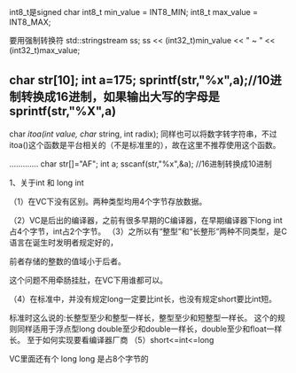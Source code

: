 ﻿int8_t是signed char
    int8_t min_value = INT8_MIN;
    int8_t max_value = INT8_MAX;

要用强制转换符
std::stringstream ss;
ss << (int32_t)min_value << " ~ " << (int32_t)max_value;


char str[10];
int a=175;
sprintf(str,"%x",a);//10进制转换成16进制，如果输出大写的字母是sprintf(str,"%X",a)
--------------------
char *itoa(int value, char* string, int radix); 
同样也可以将数字转字符串，不过itoa()这个函数是平台相关的（不是标准里的），故在这里不推荐使用这个函数。

.............
char str[]="AF";
int a;
sscanf(str,"%x",&a); //16进制转换成10进制


1、关于int 和 long int

（1）在VC下没有区别。两种类型均用4个字节存放数据。

（2）VC是后出的编译器，之前有很多早期的C编译器，在早期编译器下long int占4个字节，int占2个字节。
（3）之所以有“整型”和“长整形”两种不同类型，是C语言在诞生时发明者规定好的，

前者存储的整数的值域小于后者。 

这个问题不用牵肠挂肚，在VC下用谁都可以。

（4）在标准中，并没有规定long一定要比int长，也没有规定short要比int短。

标准时这么说的:长整型至少和整型一样长，整型至少和短整型一样长。
这个的规则同样适用于浮点型long double至少和double一样长，double至少和float一样长。
至于如何实现要看编译器厂商
（5）short<=int<=long

VC里面还有个
long long 是占8个字节的